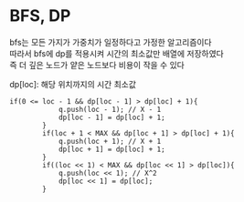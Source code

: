 # BFS, DP

bfs는 모든 가지가 가중치가 일정하다고 가정한 알고리즘이다<br>
따라서 bfs에 dp를 적용시켜 시간의 최소값만 배열에 저장하였다<br>
즉 더 깊은 노드가 얕은 노드보다 비용이 작을 수 있다<br>

dp[loc]: 해당 위치까지의 시간 최소값<br>

```
if(0 <= loc - 1 && dp[loc - 1] > dp[loc] + 1){
            q.push(loc - 1); // X - 1
            dp[loc - 1] = dp[loc] + 1;
        }
        if(loc + 1 < MAX && dp[loc + 1] > dp[loc] + 1){
            q.push(loc + 1); // X + 1
            dp[loc + 1] = dp[loc] + 1;
        }
        if((loc << 1) < MAX && dp[loc << 1] > dp[loc]){
            q.push(loc << 1); // X^2
            dp[loc << 1] = dp[loc];
        }
```